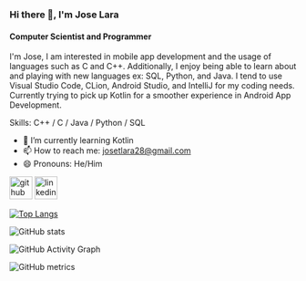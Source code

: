 ### Hi there 👋, I'm Jose Lara
#### Computer Scientist and Programmer
I'm Jose, I am interested in mobile app development and the usage of languages such as C and C++. Additionally, I enjoy being able to learn about and playing with new languages ex: SQL, Python, and Java. I tend to use Visual Studio Code, CLion, Android Studio, and IntelliJ for my coding needs. Currently trying to pick up Kotlin for a smoother experience in Android App Development.

Skills: C++ / C / Java / Python / SQL

- 🌱 I’m currently learning Kotlin  
- 📫 How to reach me: josetlara28@gmail.com 
- 😄 Pronouns: He/Him 


[<img src='https://cdn.jsdelivr.net/npm/simple-icons@3.0.1/icons/github.svg' alt='github' height='40'>](https://github.com/Jlara38)  [<img src='https://cdn.jsdelivr.net/npm/simple-icons@3.0.1/icons/linkedin.svg' alt='linkedin' height='40'>](https://www.linkedin.com/in/jose-lara-6856411b0/)  

[![Top Langs](https://github-readme-stats.vercel.app/api/top-langs/?username=Jlara38)](https://github.com/anuraghazra/github-readme-stats)

![GitHub stats](https://github-readme-stats.vercel.app/api?username=Jlara38&show_icons=true)  

![GitHub Activity Graph](https://activity-graph.herokuapp.com/graph?username=Jlara38)  

![GitHub metrics](https://metrics.lecoq.io/Jlara38)  


